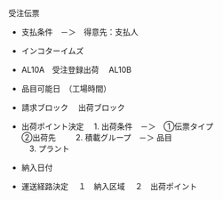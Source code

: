 受注伝票
* 支払条件　－＞　得意先：支払人

* インコターイムズ

* AL10A　受注登録出荷
　AL10B

* 品目可能日　（工場時間）

* 請求ブロック
　出荷ブロック

* 出荷ポイント決定
　1. 出荷条件　－＞　①伝票タイプ <br> ②出荷先  　
　2. 積載グループ　－＞ 品目  
　3. プラント  


* 納入日付

* 運送経路決定
　１　納入区域
　２　出荷ポイント
　
